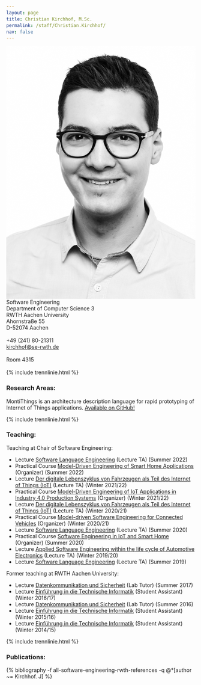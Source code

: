 ```yaml
---
layout: page
title: Christian Kirchhof, M.Sc.
permalink: /staff/Christian.Kirchhof/
nav: false
---
```


<div class="container">
    <div class="row">
        <div class="col-lg-3">
          <img class="staff-pics z-depth-1" src="../../assets/img/teams/kirchhof.jpeg" 
               alt="Christian Kirchhof" style="float: left;">
        </div>
        <div class="col-lg-4">
          Software Engineering<br>
          Department of Computer Science 3<br>
          RWTH Aachen University<br>
          Ahornstraße 55<br>
          D-52074 Aachen<br>
          <br>
          +49 (241) 80-21311<br>
          <a href="mailto:kirchhof@se-rwth.de">kirchhof@se-rwth.de</a><br>
          <br>
          Room 4315
        </div>
    </div>
</div>

<br>
{% include trennlinie.html %}

### Research Areas:

MontiThings is an architecture description language for rapid prototyping of Internet of Things applications. 
[Available on GitHub!](https://github.com/monticore/montithings/)

{% include trennlinie.html %}

### Teaching:

Teaching at Chair of Software Engineering:

- Lecture [Software Language Engineering](/teaching) (Lecture TA) (Summer 2022)
- Practical Course [Model-Driven Engineering of Smart Home Applications]() (Organizer) (Summer 2022)
- Lecture [Der digitale Lebenszyklus von Fahrzeugen als Teil des Internet of Things (IoT)]() (Lecture TA) (Winter 2021/22)
- Practical Course [Model-Driven Engineering of IoT Applications in Industry 4.0 Production Systems]() (Organizer) (Winter 2021/22)
- Lecture [Der digitale Lebenszyklus von Fahrzeugen als Teil des Internet of Things (IoT)]() (Lecture TA) (Winter 2020/21)
- Practical Course [Model-driven Software Engineering for Connected Vehicles]() (Organizer) (Winter 2020/21)
- Lecture [Software Language Engineering]() (Lecture TA) (Summer 2020)
- Practical Course [Software Engineering in IoT and Smart Home]() (Organizer) (Summer 2020)
- Lecture [Applied Software Engineering within the life cycle of Automotive Electronics]() (Lecture TA) (Winter 2019/20)
- Lecture [Software Language Engineering]() (Lecture TA) (Summer 2019)

Former teaching at RWTH Aachen University:

- Lecture [Datenkommunikation und Sicherheit](http://www.campus.rwth-aachen.de/rwth/all/event.asp?gguid=0xFD530631348EA64598251C93A07349C2&tguid=0xCEF5F29D5BF6474696B73F9332CE2501) (Lab Tutor) (Summer 2017)
- Lecture [Einführung in die Technische Informatik](https://embedded.rwth-aachen.de/doku.php?id=lehre:wise1617:technische_informatik) (Student Assistant) (Winter 2016/17)
- Lecture [Datenkommunikation und Sicherheit](https://www.rwth-aachen.de/cms/root/Studium/~hihq/Lehre/?lidx=1) (Lab Tutor) (Summer 2016)
- Lecture [Einführung in die Technische Informatik](https://embedded.rwth-aachen.de/doku.php?id=lehre:wise1516:technische_informatik) (Student Assistant) (Winter 2015/16)
- Lecture [Einführung in die Technische Informatik](https://embedded.rwth-aachen.de/doku.php?id=lehre:wise1415:technische_informatik) (Student Assistant) (Winter 2014/15)

{% include trennlinie.html %}


### Publications:

<div class="publications">
  {% bibliography -f all-software-engineering-rwth-references -q @*[author ~= Kirchhof. J] %}
</div>

